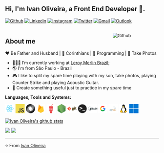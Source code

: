 ## Hi, I'm Ivan Oliveira, a Front End Developer 🚀.

[![Github](https://img.shields.io/badge/-Github-000?style=flat&logo=Github&logoColor=white)](https://github.com/ivanqvdoliveira/ivanqvdoliveira)
[![Linkedin](https://img.shields.io/badge/-LinkedIn-blue?style=flat&logo=Linkedin&logoColor=white)](https://www.linkedin.com/in/ivanoliveiranet/)
[![Instagram](https://img.shields.io/badge/-Instagram-c13584?style=flat&labelColor=c13584&logo=instagram&logoColor=white)](https://www.instagram.com/ivanaugoli/)
[![Twitter](https://img.shields.io/badge/-Twitter-blue?style=flat&labelColor=blue&logo=twitter&logoColor=white)](https://twitter.com/IvanOliveiraNet)
[![Gmail](https://img.shields.io/badge/-Gmail-c14438?style=flat&logo=Gmail&logoColor=white)](mailto:admin@ivanoliveira.com.br)
[![Outlook](https://img.shields.io/badge/-Outlook-0078D4?style=flat&logo=Microsoft-Outlook&logoColor=white)](mailto:ivanaugoli@hotmail.com)
<br />
<br />

  <img width="30%" align="right" alt="Github" src="http://ivanoliveira.com.br/imgs/logo.png" />


## About me 
:heart: Be Father and Husband | :black_heart: Corinthians | :blue_heart: Programming | :yellow_heart: Take Photos

- 👨🏽‍💻 I’m currently working at [Leroy Merlin Brazil](https://github.com/leroy-merlin-br/);
- :earth_americas: I'm from São Paulo - Brazil
- :video_game: I like to split my spare time playing with my son, take photos, playing Counter Strike and playing Acoustic Guitar. 
- :gem: Create something useful just to practice in my spare time


**Languages, Tools and Systems:**  

<code><img height="30" src="https://raw.githubusercontent.com/github/explore/80688e429a7d4ef2fca1e82350fe8e3517d3494d/topics/react/react.png"></code>
<code><img height="30" src="https://raw.githubusercontent.com/github/explore/80688e429a7d4ef2fca1e82350fe8e3517d3494d/topics/javascript/javascript.png"></code>
<code><img height="30" src="https://raw.githubusercontent.com/github/explore/80688e429a7d4ef2fca1e82350fe8e3517d3494d/topics/json/json.png"></code>
<code><img height="30" src="https://raw.githubusercontent.com/github/explore/80688e429a7d4ef2fca1e82350fe8e3517d3494d/topics/firebase/firebase.png"></code>
<code><img height="30" src="https://raw.githubusercontent.com/github/explore/80688e429a7d4ef2fca1e82350fe8e3517d3494d/topics/gulp/gulp.png"></code>
<code><img height="30" src="https://raw.githubusercontent.com/github/explore/80688e429a7d4ef2fca1e82350fe8e3517d3494d/topics/nodejs/nodejs.png"></code>
<code><img height="30" src="https://raw.githubusercontent.com/github/explore/80688e429a7d4ef2fca1e82350fe8e3517d3494d/topics/git/git.png"></code>
<code><img height="30" src="https://raw.githubusercontent.com/github/explore/80688e429a7d4ef2fca1e82350fe8e3517d3494d/topics/terminal/terminal.png"></code>
<code><img height="30" src="https://raw.githubusercontent.com/github/explore/80688e429a7d4ef2fca1e82350fe8e3517d3494d/topics/bash/bash.png"></code>
<code><img height="30" src="https://raw.githubusercontent.com/github/explore/80688e429a7d4ef2fca1e82350fe8e3517d3494d/topics/google/google.png"></code>
<code><img height="30" src="https://raw.githubusercontent.com/github/explore/80688e429a7d4ef2fca1e82350fe8e3517d3494d/topics/mysql/mysql.png"></code>
<code><img height="30" src="https://raw.githubusercontent.com/github/explore/80688e429a7d4ef2fca1e82350fe8e3517d3494d/topics/linux/linux.png"></code>
<code><img height="30" src="https://raw.githubusercontent.com/github/explore/80688e429a7d4ef2fca1e82350fe8e3517d3494d/topics/windows/windows.png"></code>

[![Ivan Oliveira's github stats](https://github-readme-stats.vercel.app/api?username=ivanqvdoliveira&show_icons=true&hide_border=true&theme=dracula&include_all_commits=true&count_private=true)](https://github.com/leroy-merlin-br/lm-hybris)

<img height="180em" src="https://github-readme-stats.vercel.app/api?username=ivanqvdoliveira&show_icons=true&hide_border=true&theme=dracula&include_all_commits=true&count_private=true"/>
<img height="180em" src="https://github-readme-stats.vercel.app/api/top-langs/?username=ivanqvdoliveira&layout=compact&langs_count=7&theme=darcula"/>

---

⭐️ From [Ivan Oliveira](https://github.com/ivanqvdoliveira)
